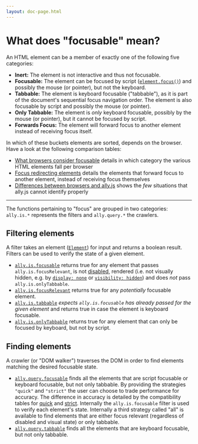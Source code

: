 ```yaml
---
layout: doc-page.html
---
```


# What does "focusable" mean?

An HTML element can be a member of exactly one of the following five categories:

* **Inert:** The element is not interactive and thus not focusable.
* **Focusable:** The element can be focused by script ([`element.focus()`](https://developer.mozilla.org/en-US/docs/Web/API/HTMLElement/focus)) and possibly the mouse (or pointer), but not the keyboard.
* **Tabbable:** The element is keyboard focusable ("tabbable"), as it is part of the document's sequential focus navigation order. The element is also focusable by script and possibly the mouse (or pointer).
* **Only Tabbable:** The element is *only* keyboard focusable, possibly by the mouse (or pointer), but it cannot be focused by script.
* **Forwards Focus:** The element will forward focus to another element instead of receiving focus itself.

In which of these buckets elements are sorted, depends on the browser. Have a look at the following comparison tables:

* [What browsers consider focusable](./data-tables/focusable.md) details in which category the various HTML elements fall per browser
* [Focus redirecting elements](./data-tables/focusable.redirect.md) details the elements that forward focus to another element, instead of receiving focus themselves
* [Differences between browsers and ally.js](http://rodneyrehm.de/t/ally-website-preview/data-tables/focusable.strict.html) shows the *few* situations that ally.js cannot identify properly


---

The functions pertaining to "focus" are grouped in two categories: `ally.is.*` represents the filters and `ally.query.*` the crawlers.


## Filtering elements

A filter takes an element ([`Element`](https://developer.mozilla.org/en-US/docs/Web/API/Element)) for input and returns a boolean result. Filters can be used to verify the state of a given element.

* [`ally.is.focusable`](./api/is/focusable.md) returns true for any element that passes `ally.is.focusRelevant`, is not [disabled](https://developer.mozilla.org/en-US/docs/Mozilla/Tech/XUL/Attribute/disabled), rendered (i.e. not visually hidden, e.g. by [`display: none`](https://developer.mozilla.org/en-US/docs/Web/CSS/display) or [`visibility: hidden`](https://developer.mozilla.org/en-US/docs/Web/CSS/visibility)) and does *not* pass `ally.is.onlyTabbable`.
* [`ally.is.focusRelevant`](./api/is/focus-relevant.md) returns true for any *potentially* focusable element.
* [`ally.is.tabbable`](./api/is/tabbable.md) *expects `ally.is.focusable` has already passed for the given element* and returns true in case the element is keyboard focusable.
* [`ally.is.onlyTabbable`](./api/is/only-tabbable.md) returns true for any element that can only be focused by keyboard, but not by script.


## Finding elements

A crawler (or "DOM walker") traverses the DOM in order to find elements matching the desired focusable state.

* [`ally.query.focusable`](./api/query/focusable.md) finds all the elements that are script focusable or keyboard focusable, but not only tabbable. By providing the strategies `"quick"` and `"strict"` the user can choose to trade performance for accuracy. The difference in accuracy is detailed by the compatibility tables for [quick](./data-tables/focusable.quick.md) and [strict](./data-tables/focusable.strict.md). Internally the `ally.is.focusable` filter is used to verify each element's state. Internally a third strategy called "all" is available to find elements that are either focus relevant (regardless of disabled and visual state) or only tabbable.
* [`ally.query.tabbable`](./api/query/tabbable.md) finds all the elements that are keyboard focusable, but not only tabbable.

